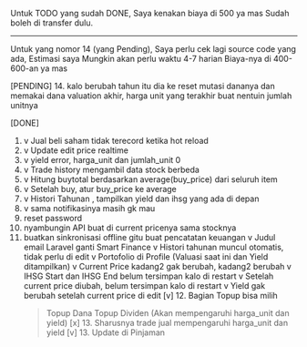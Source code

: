 Untuk TODO yang sudah DONE, 
Saya kenakan biaya di 500 ya mas
Sudah boleh di transfer dulu.

---

Untuk yang nomor 14 (yang Pending),
Saya perlu cek lagi source code yang ada,
Estimasi saya Mungkin akan perlu waktu 4-7 harian
Biaya-nya di 400-600-an ya mas

[PENDING]
14. ⁠kalo berubah tahun itu dia ke reset mutasi dananya dan memakai dana valuation akhir, harga unit yang terakhir buat nentuin jumlah unitnya

[DONE]
1. v Jual beli saham tidak terecord ketika hot reload
2. v Update edit price realtime
3. v yield error, harga_unit dan jumlah_unit 0
4. v Trade history mengambil data stock berbeda
5. v Hitung buytotal berdasarkan average(buy_price) dari seluruh item
6. v Setelah buy, atur buy_price ke average
7. v Histori Tahunan , tampilkan yield dan ihsg yang ada di depan
8. v ⁠sama notifikasinya masih gk mau
9. reset password
10. ⁠nyambungin API buat di current pricenya sama stocknya
11. ⁠buatkan sinkronisasi offline gitu buat pencatatan keuangan
v Judul email Laravel ganti Smart Finance
v Histori tahunan muncul otomatis, tidak perlu di edit
v Portofolio di Profile
(Valuasi saat ini dan Yield ditampilkan)
v Current Price kadang2 gak berubah, kadang2 berubah
v IHSG Start dan IHSG End belum tersimpan kalo di restart
v Setelah current price diubah, belum tersimpan kalo di restart
v Yield gak berubah setelah current price di edit
[v] 12. Bagian Topup bisa milih
    > Topup Dana
    > Topup Dividen
        (Akan mempengaruhi harga_unit dan yield)
[x] 13. Sharusnya trade jual mempengaruhi harga_unit dan yield
[v] 13. Update di Pinjaman
